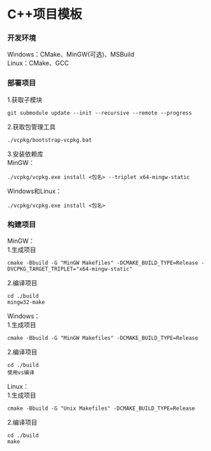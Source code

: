 # C++项目模板  
### 开发环境  
Windows：CMake、MinGW(可选)、MSBuild  
Linux：CMake、GCC  
### 部署项目  
1.获取子模块  
```
git submodule update --init --recursive --remote --progress
```
2.获取包管理工具  
```
./vcpkg/bootstrap-vcpkg.bat
```
3.安装依赖库  
MinGW：  
```
./vcpkg/vcpkg.exe install <包名> --triplet x64-mingw-static
```
Windows和Linux：  
```
./vcpkg/vcpkg.exe install <包名>
```
### 构建项目  
MinGW：  
1.生成项目  
```
cmake -Bbuild -G "MinGW Makefiles" -DCMAKE_BUILD_TYPE=Release -DVCPKG_TARGET_TRIPLET="x64-mingw-static"
```
2.编译项目  
```
cd ./build
mingw32-make
```
Windows：  
1.生成项目  
```
cmake -Bbuild -G "MinGW Makefiles" -DCMAKE_BUILD_TYPE=Release
```
2.编译项目  
```
cd ./build
使用vs编译
```
Linux：  
1.生成项目  
```
cmake -Bbuild -G "Unix Makefiles" -DCMAKE_BUILD_TYPE=Release
```
2.编译项目  
```
cd ./build
make
```
